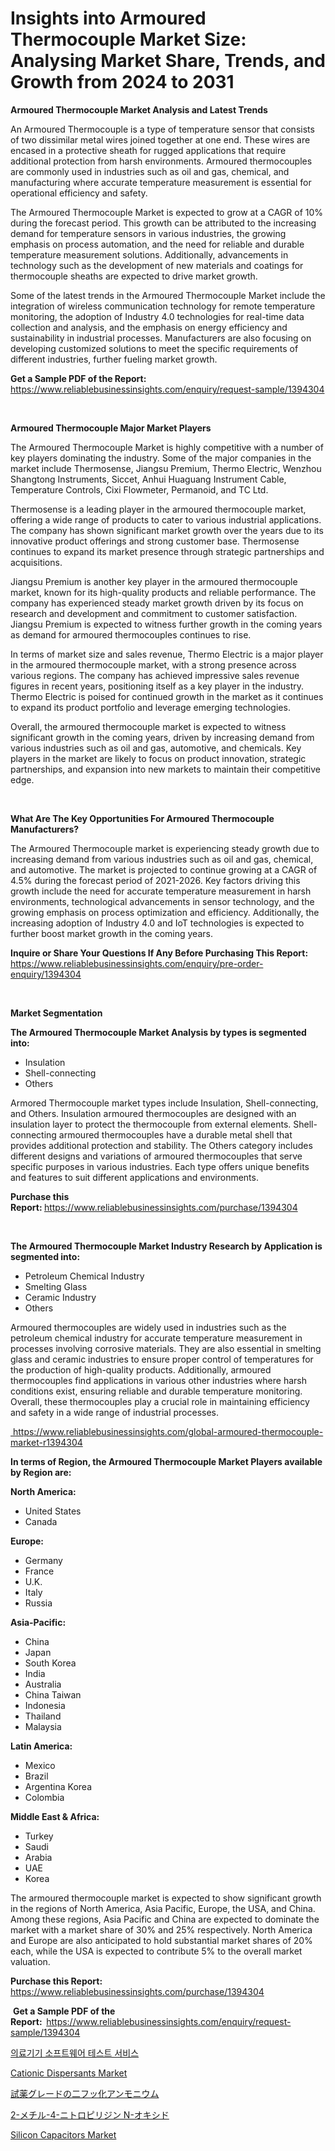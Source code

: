 <p><h1>Insights into Armoured Thermocouple Market Size: Analysing Market Share, Trends, and Growth from 2024 to 2031</h1></p><p><strong>Armoured Thermocouple Market Analysis and Latest Trends</strong></p>
<p><p>An Armoured Thermocouple is a type of temperature sensor that consists of two dissimilar metal wires joined together at one end. These wires are encased in a protective sheath for rugged applications that require additional protection from harsh environments. Armoured thermocouples are commonly used in industries such as oil and gas, chemical, and manufacturing where accurate temperature measurement is essential for operational efficiency and safety.</p><p>The Armoured Thermocouple Market is expected to grow at a CAGR of 10% during the forecast period. This growth can be attributed to the increasing demand for temperature sensors in various industries, the growing emphasis on process automation, and the need for reliable and durable temperature measurement solutions. Additionally, advancements in technology such as the development of new materials and coatings for thermocouple sheaths are expected to drive market growth.</p><p>Some of the latest trends in the Armoured Thermocouple Market include the integration of wireless communication technology for remote temperature monitoring, the adoption of Industry 4.0 technologies for real-time data collection and analysis, and the emphasis on energy efficiency and sustainability in industrial processes. Manufacturers are also focusing on developing customized solutions to meet the specific requirements of different industries, further fueling market growth.</p></p>
<p><strong>Get a Sample PDF of the Report:&nbsp;</strong> <a href="https://www.reliablebusinessinsights.com/enquiry/request-sample/1394304">https://www.reliablebusinessinsights.com/enquiry/request-sample/1394304</a></p>
<p>&nbsp;</p>
<p><strong>Armoured Thermocouple Major Market Players</strong></p>
<p><p>The Armoured Thermocouple Market is highly competitive with a number of key players dominating the industry. Some of the major companies in the market include Thermosense, Jiangsu Premium, Thermo Electric, Wenzhou Shangtong Instruments, Siccet, Anhui Huaguang Instrument Cable, Temperature Controls, Cixi Flowmeter, Permanoid, and TC Ltd.</p><p>Thermosense is a leading player in the armoured thermocouple market, offering a wide range of products to cater to various industrial applications. The company has shown significant market growth over the years due to its innovative product offerings and strong customer base. Thermosense continues to expand its market presence through strategic partnerships and acquisitions.</p><p>Jiangsu Premium is another key player in the armoured thermocouple market, known for its high-quality products and reliable performance. The company has experienced steady market growth driven by its focus on research and development and commitment to customer satisfaction. Jiangsu Premium is expected to witness further growth in the coming years as demand for armoured thermocouples continues to rise.</p><p>In terms of market size and sales revenue, Thermo Electric is a major player in the armoured thermocouple market, with a strong presence across various regions. The company has achieved impressive sales revenue figures in recent years, positioning itself as a key player in the industry. Thermo Electric is poised for continued growth in the market as it continues to expand its product portfolio and leverage emerging technologies.</p><p>Overall, the armoured thermocouple market is expected to witness significant growth in the coming years, driven by increasing demand from various industries such as oil and gas, automotive, and chemicals. Key players in the market are likely to focus on product innovation, strategic partnerships, and expansion into new markets to maintain their competitive edge.</p></p>
<p>&nbsp;</p>
<p><strong>What Are The Key Opportunities For Armoured Thermocouple Manufacturers?</strong></p>
<p><p>The Armoured Thermocouple market is experiencing steady growth due to increasing demand from various industries such as oil and gas, chemical, and automotive. The market is projected to continue growing at a CAGR of 4.5% during the forecast period of 2021-2026. Key factors driving this growth include the need for accurate temperature measurement in harsh environments, technological advancements in sensor technology, and the growing emphasis on process optimization and efficiency. Additionally, the increasing adoption of Industry 4.0 and IoT technologies is expected to further boost market growth in the coming years.</p></p>
<p><strong>Inquire or Share Your Questions If Any Before Purchasing This Report:</strong> <a href="https://www.reliablebusinessinsights.com/enquiry/pre-order-enquiry/1394304">https://www.reliablebusinessinsights.com/enquiry/pre-order-enquiry/1394304</a></p>
<p>&nbsp;</p>
<p><strong>Market Segmentation</strong></p>
<p><strong>The Armoured Thermocouple Market Analysis by types is segmented into:</strong></p>
<p><ul><li>Insulation</li><li>Shell-connecting</li><li>Others</li></ul></p>
<p><p>Armored Thermocouple market types include Insulation, Shell-connecting, and Others. Insulation armoured thermocouples are designed with an insulation layer to protect the thermocouple from external elements. Shell-connecting armoured thermocouples have a durable metal shell that provides additional protection and stability. The Others category includes different designs and variations of armoured thermocouples that serve specific purposes in various industries. Each type offers unique benefits and features to suit different applications and environments.</p></p>
<p><strong>Purchase this Report:&nbsp;</strong><a href="https://www.reliablebusinessinsights.com/purchase/1394304">https://www.reliablebusinessinsights.com/purchase/1394304</a></p>
<p>&nbsp;</p>
<p><strong>The Armoured Thermocouple Market Industry Research by Application is segmented into:</strong></p>
<p><ul><li>Petroleum Chemical Industry</li><li>Smelting Glass</li><li>Ceramic Industry</li><li>Others</li></ul></p>
<p><p>Armoured thermocouples are widely used in industries such as the petroleum chemical industry for accurate temperature measurement in processes involving corrosive materials. They are also essential in smelting glass and ceramic industries to ensure proper control of temperatures for the production of high-quality products. Additionally, armoured thermocouples find applications in various other industries where harsh conditions exist, ensuring reliable and durable temperature monitoring. Overall, these thermocouples play a crucial role in maintaining efficiency and safety in a wide range of industrial processes.</p></p>
<p><a href="https://www.reliablebusinessinsights.com/global-armoured-thermocouple-market-r1394304">&nbsp;https://www.reliablebusinessinsights.com/global-armoured-thermocouple-market-r1394304</a></p>
<p><strong>In terms of Region, the Armoured Thermocouple Market Players available by Region are:</strong></p>
<p>
    <p> <strong> North America: </strong>
        <ul>
            <li>United States</li>
            <li>Canada</li>
        </ul>
        </p> 
    <p> <strong> Europe: </strong>
        <ul>
            <li>Germany</li>
            <li>France</li>
            <li>U.K.</li>
            <li>Italy</li>
            <li>Russia</li>
        </ul>
        </p> 
    <p> <strong> Asia-Pacific: </strong>
        <ul>
            <li>China</li>
            <li>Japan</li>
            <li>South Korea</li>
            <li>India</li>
            <li>Australia</li>
            <li>China Taiwan</li>
            <li>Indonesia</li>
            <li>Thailand</li>
            <li>Malaysia</li>
        </ul>
        </p> 
    <p> <strong> Latin America: </strong>
        <ul>
            <li>Mexico</li>
            <li>Brazil</li>
            <li>Argentina Korea</li>
            <li>Colombia</li>
        </ul>
        </p> 
    <p> <strong> Middle East & Africa: </strong>
        <ul>
            <li>Turkey</li>
            <li>Saudi</li>
            <li>Arabia</li>
            <li>UAE</li>
            <li>Korea</li>
        </ul>
    </p>
    </p>
<p><p>The armoured thermocouple market is expected to show significant growth in the regions of North America, Asia Pacific, Europe, the USA, and China. Among these regions, Asia Pacific and China are expected to dominate the market with a market share of 30% and 25% respectively. North America and Europe are also anticipated to hold substantial market shares of 20% each, while the USA is expected to contribute 5% to the overall market valuation.</p></p>
<p><strong>Purchase this Report: </strong><a href="https://www.reliablebusinessinsights.com/purchase/1394304">https://www.reliablebusinessinsights.com/purchase/1394304</a></p>
<p>&nbsp;<strong>Get a Sample PDF of the Report:&nbsp;&nbsp;</strong><a href="https://www.reliablebusinessinsights.com/enquiry/request-sample/1394304">https://www.reliablebusinessinsights.com/enquiry/request-sample/1394304</a></p>
<p><strong></strong></p>
<p><p><a href="https://github.com/plelbej847484502/Market-Research-Report-List-2/blob/main/421345182330.md">의료기기 소프트웨어 테스트 서비스</a></p><p><a href="https://github.com/Glendatilghmankmgz0rbhwpy/Market-Research-Report-List-2/blob/main/cationic-dispersants-market.md">Cationic Dispersants Market</a></p><p><a href="https://github.com/mm14022023/Market-Research-Report-List-1/blob/main/744990189717.md">試薬グレードの二フッ化アンモニウム</a></p><p><a href="https://github.com/RudySimonis2023/Market-Research-Report-List-1/blob/main/537348789718.md">2-メチル-4-ニトロピリジン N-オキシド</a></p><p><a href="https://issuu.com/reportprime-2/docs/silicon-capacitors-market-size-2030.pptx">Silicon Capacitors Market</a></p></p>